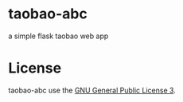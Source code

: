 taobao-abc
==========

a simple flask taobao web app

License
=========

taobao-abc use the [GNU General Public License 3](http://www.gnu.org/licenses/gpl.html).
